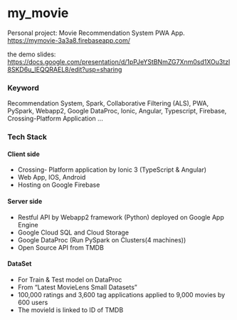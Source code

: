 # my_movie
Personal project: Movie Recommendation System PWA App.  https://mymovie-3a3a8.firebaseapp.com/

the demo slides: https://docs.google.com/presentation/d/1pPJeYStBNmZG7Xnm0sd1XOu3tzl8SKD6u_IEQQRAEL8/edit?usp=sharing

### Keyword
Recommendation System, Spark, Collaborative Filtering (ALS), PWA, PySpark, Webapp2, Google DataProc, Ionic, Angular, Typescript, Firebase, Crossing-Platform Application ...



### Tech Stack
#### Client side
* Crossing- Platform application by Ionic 3 (TypeScript & Angular)
* Web App, IOS, Android
* Hosting on Google Firebase

#### Server side
* Restful API by Webapp2 framework (Python) deployed on Google App Engine
* Google Cloud SQL and Cloud Storage 
* Google DataProc (Run PySpark on Clusters(4 machines))
* Open Source API from TMDB


#### DataSet
* For Train & Test model on DataProc
* From “Latest MovieLens Small Datasets”
* 100,000 ratings and 3,600 tag applications
applied to 9,000 movies by 600 users
* The movieId is linked to ID of TMDB
